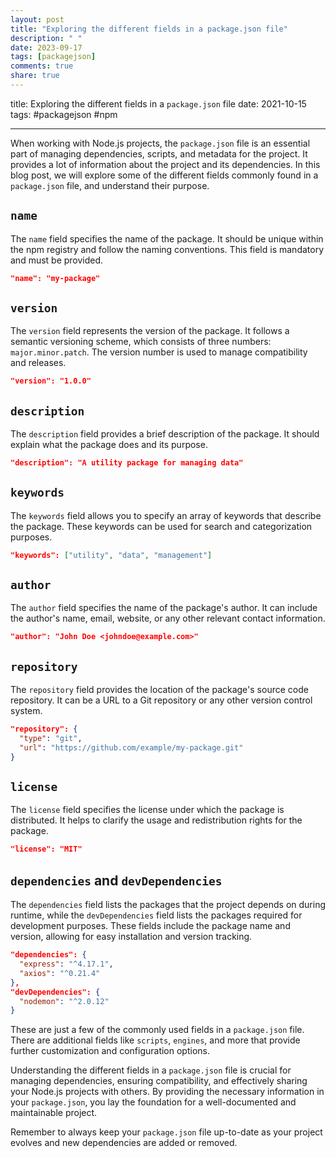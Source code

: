 ```yaml
---
layout: post
title: "Exploring the different fields in a package.json file"
description: " "
date: 2023-09-17
tags: [packagejson]
comments: true
share: true
---
```


title: Exploring the different fields in a `package.json` file
date: 2021-10-15
tags: #packagejson #npm

---

When working with Node.js projects, the `package.json` file is an essential part of managing dependencies, scripts, and metadata for the project. It provides a lot of information about the project and its dependencies. In this blog post, we will explore some of the different fields commonly found in a `package.json` file, and understand their purpose.

## `name`

The `name` field specifies the name of the package. It should be unique within the npm registry and follow the naming conventions. This field is mandatory and must be provided.

```json
"name": "my-package"
```

## `version`

The `version` field represents the version of the package. It follows a semantic versioning scheme, which consists of three numbers: `major.minor.patch`. The version number is used to manage compatibility and releases.

```json
"version": "1.0.0"
```

## `description`

The `description` field provides a brief description of the package. It should explain what the package does and its purpose.

```json
"description": "A utility package for managing data"
```

## `keywords`

The `keywords` field allows you to specify an array of keywords that describe the package. These keywords can be used for search and categorization purposes.

```json
"keywords": ["utility", "data", "management"]
```

## `author`

The `author` field specifies the name of the package's author. It can include the author's name, email, website, or any other relevant contact information.

```json
"author": "John Doe <johndoe@example.com>"
```

## `repository`

The `repository` field provides the location of the package's source code repository. It can be a URL to a Git repository or any other version control system.

```json
"repository": {
  "type": "git",
  "url": "https://github.com/example/my-package.git"
}
```

## `license`

The `license` field specifies the license under which the package is distributed. It helps to clarify the usage and redistribution rights for the package.

```json
"license": "MIT"
```

## `dependencies` and `devDependencies`

The `dependencies` field lists the packages that the project depends on during runtime, while the `devDependencies` field lists the packages required for development purposes. These fields include the package name and version, allowing for easy installation and version tracking.

```json
"dependencies": {
  "express": "^4.17.1",
  "axios": "^0.21.4"
},
"devDependencies": {
  "nodemon": "^2.0.12"
}
```

These are just a few of the commonly used fields in a `package.json` file. There are additional fields like `scripts`, `engines`, and more that provide further customization and configuration options.

Understanding the different fields in a `package.json` file is crucial for managing dependencies, ensuring compatibility, and effectively sharing your Node.js projects with others. By providing the necessary information in your `package.json`, you lay the foundation for a well-documented and maintainable project.

Remember to always keep your `package.json` file up-to-date as your project evolves and new dependencies are added or removed.